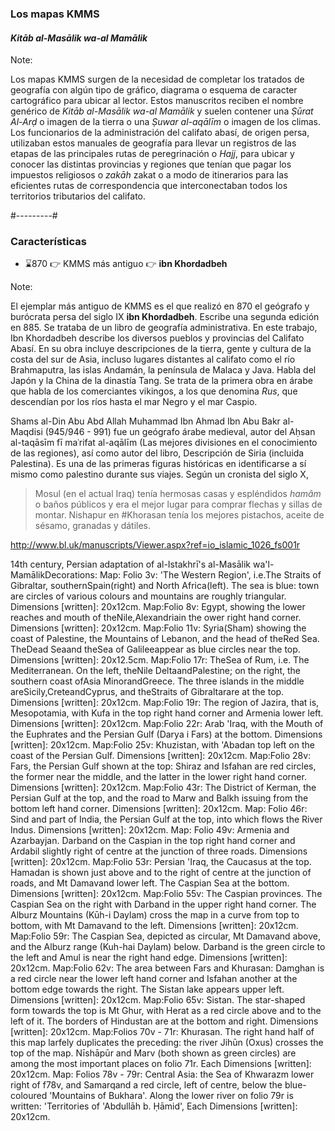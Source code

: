### Los mapas KMMS

#### *Kitāb al-Masālik wa-al Mamālik*

Note:

Los mapas KMMS surgen de la necesidad de completar los tratados de geografía con algún tipo de gráfico, diagrama o esquema de caracter cartográfico para ubicar al lector. Estos manuscritos reciben el nombre genérico de *Kitāb al-Masālik wa-al Mamālik* y suelen contener una *Ṣūrat Al-Arḍ* o imagen de la tierra o una *Ṣuwar al-aqālīm* o imagen de los climas. Los funcionarios de la administración del califato abasí, de origen persa, utilizaban estos manuales de geografía para llevar un registros de las etapas de las principales rutas de peregrinación o *Hajj*, para ubicar y conocer las distintas provincias y regiones que tenían que pagar los impuestos religiosos o *zakāh* zakat o a modo de itinerarios para las eficientes rutas de correspondencia que interconectaban todos los territorios tributarios del califato.


#---------#


### Características

* ⌛️870 👉 KMMS  más antiguo 👉 **ibn Khordadbeh**


Note:

El ejemplar más antiguo de KMMS es el que realizó en 870 el geógrafo y burócrata persa del siglo IX **ibn Khordadbeh**. Escribe una segunda edición en 885. Se trataba de un libro de geografía administrativa. En este trabajo, Ibn Khordadbeh describe los diversos pueblos y provincias del Califato Abasí. En su obra incluye descripciones de la tierra, gente y cultura de la costa del sur de Asia, incluso lugares distantes al califato como el río Brahmaputra, las islas Andamán, la península de Malaca y Java. Habla del Japón y la China de la dinastía Tang. Se trata de la primera obra en árabe que habla de los comerciantes vikingos, a los que denomina *Rus*, que descendían por los ríos hasta el mar Negro y el mar Caspio.  




Shams al-Din Abu Abd Allah Muhammad Ibn Ahmad Ibn Abu Bakr al-Maqdisi (945/946 - 991) fue un geógrafo árabe medieval,​ autor del Aḥsan al-taqāsīm fī maʿrifat al-aqālīm (Las mejores divisiones en el conocimiento de las regiones), así como autor del libro, Descripción de Siria (incluida Palestina). Es una de las primeras figuras históricas en identificarse a sí mismo como palestino durante sus viajes. Según un cronista del siglo X, 

> Mosul (en el actual Iraq) tenía hermosas casas y espléndidos *hamâm* o baños públicos y era el mejor lugar para comprar flechas y sillas de montar. Nishapur en #Khorasan tenía los mejores pistachos, aceite de sésamo, granadas y dátiles.


http://www.bl.uk/manuscripts/Viewer.aspx?ref=io_islamic_1026_fs001r

14th century, Persian adaptation of al-Istakhrī's al-Masālik wa'l-MamālikDecorations:
Map: Folio 3v: 'The Western Region', i.e.The Straits of Gibraltar, southernSpain(right) and North Africa(left). The sea is blue: town are circles of various colours and mountains are roughly triangular. Dimensions [written]: 20x12cm. 
Map:Folio 8v: Egypt, showing the lower reaches and mouth of theNile,Alexandriain the ower right hand corner. Dimensions [written]: 20x12cm. 
Map:Folio 11v: Syria(Sham) showing the coast of Palestine, the Mountains of Lebanon, and the head of theRed Sea. TheDead Seaand theSea of Galileeappear as blue circles near the top. Dimensions [written]: 20x12.5cm. 
Map:Folio 17r: TheSea of Rum, i.e. The Mediterranean. On the left, theNile DeltaandPalestine; on the right, the southern coast ofAsia MinorandGreece. The three islands in the middle areSicily,CreteandCyprus, and theStraits of Gibraltarare at the top. Dimensions [written]: 20x12cm. 
Map:Folio 19r: The region of Jazira, that is, Mesopotamia, with Kufa in the top right hand corner and Armenia lower left. Dimensions [written]: 20x12cm.
Map:Folio 22r: Arab 'Iraq, with the Mouth of the Euphrates and the Persian Gulf (Darya i Fars) at the bottom. Dimensions [written]: 20x12cm.
Map:Folio 25v: Khuzistan, with 'Abadan top left on the coast of the Persian Gulf. Dimensions [written]: 20x12cm. 
Map:Folio 28v: Fars, the Persian Gulf shown at the top: Shiraz and Isfahan are red circles, the former near the middle, and the latter in the lower right hand corner. Dimensions [written]: 20x12cm. 
Map:Folio 43r: The District of Kerman, the Persian Gulf at the top, and the road to Marw and Balkh issuing from the bottom left hand corner. Dimensions [written]: 20x12cm. Map: Folio 46r: Sind and part of India, the Persian Gulf at the top, into which flows the River Indus. Dimensions [written]: 20x12cm. Map: Folio 49v: Armenia and Azarbayjan. Darband on the Caspian in the top right hand corner and Ardabil slightly right of centre at the junction of three roads. Dimensions [written]: 20x12cm. 
Map:Folio 53r: Persian 'Iraq, the Caucasus at the top. Hamadan is shown just above and to the right of centre at the junction of roads, and Mt Damavand lower left. The Caspian Sea at the bottom. Dimensions [written]: 20x12cm. 
Map:Folio 55v: The Caspian provinces. The Caspian Sea on the right with Darband in the upper right hand corner. The Alburz Mountains (Kūh-i Daylam) cross the map in a curve from top to bottom, with Mt Damavand to the left. Dimensions [written]: 20x12cm. 
Map:Folio 59r: The Caspian Sea, depicted as circular, Mt Damavand above, and the Alburz range (Kuh-hai Daylam) below. Darband is the green circle to the left and Amul is near the right hand edge. Dimensions [written]: 20x12cm. Map:Folio 62v: The area between Fars and Khurasan: Damghan is a red circle near the lower left hand corner and Isfahan another at the bottom edge towards the right. The Sistan lake appears upper left. Dimensions [written]: 20x12cm. 
Map:Folio 65v: Sistan. The star-shaped form towards the top is Mt Ghur, with Herat as a red circle above and to the left of it. The borders of Hindustan are at the bottom and right. Dimensions [written]: 20x12cm. 
Map:Folios 70v - 71r: Khurasan. The right hand half of this map larfely duplicates the preceding: the river Jihūn (Oxus) crosses the top of the map. Nīshāpūr and Marv (both shown as green circles) are among the most important places on folio 71r. Each Dimensions [written]: 20x12cm. 
Map: Folios 78v - 79r: Central Asia: the Sea of Khwarazm lower right of f78v, and Samarqand a red circle, left of centre, below the blue-coloured 'Mountains of Bukhara'. Along the lower river on folio 79r is written: 'Territories of 'Abdullāh b. Ḥāmid', Each Dimensions [written]: 20x12cm.
